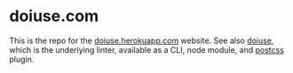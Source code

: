 doiuse.com
==========

This is the repo for the [doiuse.herokuapp.com](http://doiuse.herokuapp.com) website. See also [doiuse](https://github.com/anandthakker/doiuse),
which is the underlying linter, available as a CLI, node module, and 
[postcss](https://github.com/postcss/postcss) plugin.
